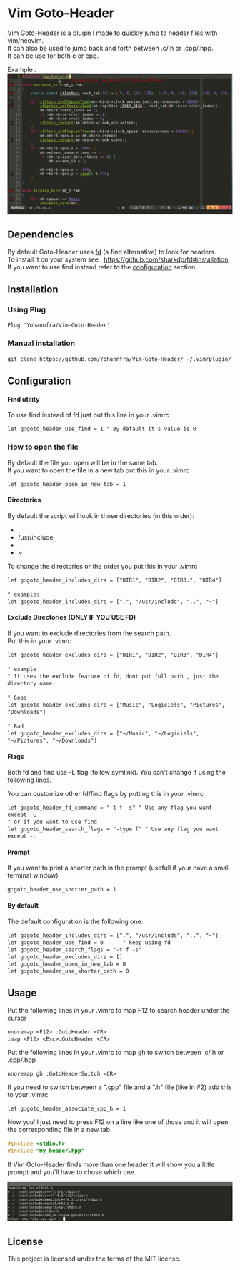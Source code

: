 # Vim Goto-Header
Vim Goto-Header is a plugin I made to quickly jump to header files with vim/neovim.\
It can also be used to jump back and forth between .c/.h or .cpp/.hpp.\
It can be use for both c or cpp.

Example :\
![alt text](.github/gif2.gif "Utilisation example")

## Dependencies
By default Goto-Header uses [fd](https://github.com/sharkdp/fd) (a find alternative) to look for headers.\
To install it on your system see : https://github.com/sharkdp/fd#installation \
If you want to use find instead refer to the [configuration](#Configuration) section.

## Installation

### Using Plug
```
Plug 'Yohannfra/Vim-Goto-Header'
```

### Manual installation
```
git clone https://github.com/Yohannfra/Vim-Goto-Header/ ~/.vim/plugin/
```

## Configuration

#### Find utility
To use find instead of fd just put this line in your .vimrc
```vim
let g:goto_header_use_find = 1 " By default it's value is 0
```

### How to open the file
By default the file you open will be in the same tab.\
If you want to open the file in a new tab put this in your .vimrc
```vim
let g:goto_header_open_in_new_tab = 1
```

#### Directories
By default the script will look in those directories (in this order):
- .
- /usr/include
- ..
- ~

To change the directories or the order you put this in your .vimrc
```vim
let g:goto_header_includes_dirs = ["DIR1", "DIR2", "DIR3.", "DIR4"]

" example:
let g:goto_header_includes_dirs = [".", "/usr/include", "..", "~"]
```
#### Exclude Directories (ONLY IF YOU USE FD)
If you want to exclude directories from the search path.\
Put this in your .vimrc
```vim
let g:goto_header_excludes_dirs = ["DIR1", "DIR2", "DIR3", "DIR4"]

" example
" It uses the exclude feature of fd, dont put full path , just the directory name.

" Good
let g:goto_header_excludes_dirs = ["Music", "Logiciels", "Pictures", "Downloads"]

" Bad
let g:goto_header_excludes_dirs = ["~/Music", "~/Logiciels", "~/Pictures", "~/Downloads"]
```
#### Flags

Both fd and find use -L flag (follow symlink). You can't change it using the following lines.

You can customize other fd/find flags by putting this in your .vimrc
```vim
let g:goto_header_fd_command = "-t f -s" " Use any flag you want except -L
" or if you want to use find
let g:goto_header_search_flags = "-type f" " Use any flag you want except -L
```

#### Prompt

If you want to print a shorter path in the prompt (usefull if your have a small terminal window)
```vim
g:goto_header_use_shorter_path = 1
```

#### By default

The default configuration is the following one:
```vim
let g:goto_header_includes_dirs = [".", "/usr/include", "..", "~"]
let g:goto_header_use_find = 0      " keep using fd
let g:goto_header_search_flags = "-t f -s"
let g:goto_header_excludes_dirs = []
let g:goto_header_open_in_new_tab = 0
let g:goto_header_use_shorter_path = 0
```

## Usage

Put the following lines in your .vimrc to map F12 to search header under the cursor
```vim
nnoremap <F12> :GotoHeader <CR>
imap <F12> <Esc>:GotoHeader <CR>
```

Put the following lines in your .vimrc to map gh to switch between .c/.h or .cpp/.hpp
```vim
nnoremap gh :GotoHeaderSwitch <CR>
```

If you need to switch between a ".cpp" file and a ".h" file (like in #2) add this to your .vimrc
```vim
let g:goto_header_associate_cpp_h = 1
```

Now you'll just need to press F12 on a line like one of those and it will open the corresponding file in a new tab
```c
#include <stdio.h>
#include "my_header.hpp"
```

If Vim Goto-Header finds more than one header it will show you a little prompt and you'll have
to chose which one.

![alt text](.github/prompt_vimgotoheader.png "Prompt example")

## License

This project is licensed under the terms of the MIT license.
